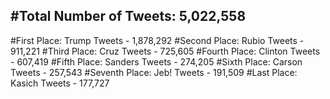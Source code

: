#Total Number of Tweets: 5,022,558 
---
#First Place: Trump Tweets - 1,878,292
#Second Place: Rubio Tweets - 911,221
#Third Place: Cruz Tweets - 725,605
#Fourth Place: Clinton Tweets - 607,419
#Fifth Place: Sanders Tweets - 274,205
#Sixth Place: Carson Tweets - 257,543
#Seventh Place: Jeb! Tweets - 191,509
#Last Place: Kasich Tweets - 177,727
